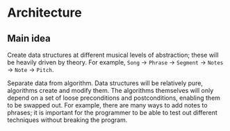 # Architecture
## Main idea
Create data structures at different musical levels of abstraction; these will
be heavily driven by theory. For example, `Song` -> `Phrase` -> `Segment` -> `Notes` -> `Note` -> `Pitch`.

Separate data from algorithm. Data structures will be relatively pure,
algorithms create and modify them. The algorithms themselves will only depend
on a set of loose preconditions and postconditions, enabling them to be swapped
out. For example, there are many ways to add notes to phrases; it is important
for the programmer to be able to test out different techniques without breaking
the program.
